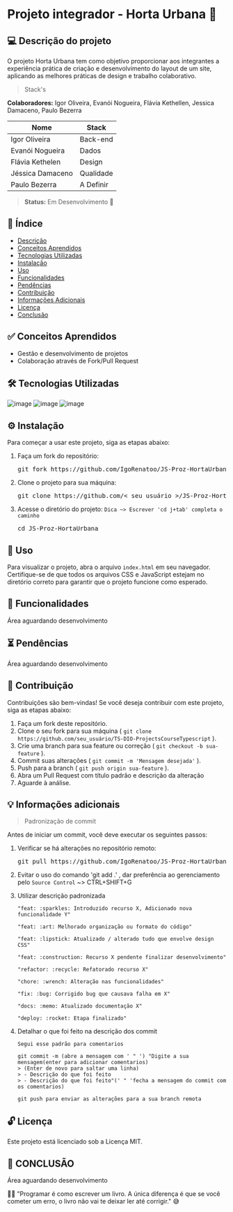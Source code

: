 # Projeto integrador - Horta Urbana 🥦

## 💻 Descrição do projeto

O projeto Horta Urbana tem como objetivo proporcionar aos integrantes a experiência prática de criação e desenvolvimento do layout de um site, aplicando as melhores práticas de design e trabalho colaborativo.

> Stack's

**Colaboradores:** Igor Oliveira, Evanói Nogueira, Flávia Kethellen, Jessica Damaceno, Paulo Bezerra

| Nome               | Stack      |
|--------------------|------------|
| Igor Oliveira      | Back-end   |
| Evanói Nogueira    | Dados      |
| Flávia Kethelen    | Design     |
| Jéssica Damaceno   | Qualidade  |
| Paulo Bezerra      | A Definir  |

> **Status:** <span> Em Desenvolvimento 🚧 

## 📜 Índice

- [Descrição](#-descrição-do-projeto)
- [Conceitos Aprendidos](#-conceitos-aprendidos)
- [Tecnologias Utilizadas](#--tecnologias-utilizadas)
- [Instalação](#-instalação)
- [Uso](#-uso)
- [Funcionalidades](#-funcionalidades)
- [Pendências](#-pendências)
- [Contribuição](#-contribuição)
- [Informações Adicionais](#-informações-adicionais)
- [Licença](#-licença)
- [Conclusão](#-conclusão)

## ✅ Conceitos Aprendidos 

- Gestão e desenvolvimento de projetos
- Colaboração através de Fork/Pull Request

## 🛠 Tecnologias Utilizadas

![image](https://img.shields.io/badge/HTML5-E34F26?style=for-the-badge&logo=html5&logoColor=white)
![image](https://img.shields.io/badge/CSS3-1572B6?style=for-the-badge&logo=css3&logoColor=white)
![image](https://img.shields.io/badge/JavaScript-F7DF1E?style=for-the-badge&logo=javascript&logoColor=black)

## ⚙ Instalação

Para começar a usar este projeto, siga as etapas abaixo:

1. Faça um fork do repositório:
   <pre>git fork https://github.com/IgoRenatoo/JS-Proz-HortaUrbana.git</pre>

2. Clone o projeto para sua máquina:
   <pre>git clone https://github.com/< seu usuário >/JS-Proz-HortaUrbana.git</pre>

3. Acesse o diretório do projeto: ` Dica ~> Escrever 'cd j+tab' completa o caminho `
   <pre>cd JS-Proz-HortaUrbana</pre> 


## 🚀 Uso 

Para visualizar o projeto, abra o arquivo `index.html` em seu navegador. Certifique-se de que todos os arquivos CSS e JavaScript estejam no diretório correto para garantir que o projeto funcione como esperado.

## 🧩 Funcionalidades

Área aguardando desenvolvimento

## ⏳ Pendências

Área aguardando desenvolvimento

## 🤝 Contribuição

Contribuições são bem-vindas! Se você deseja contribuir com este projeto, siga as etapas abaixo:

1. Faça um fork deste repositório.
2. Clone o seu fork para sua máquina ( `git clone https://github.com/seu_usuário/TS-DIO-ProjectsCourseTypescript` ).
3. Crie uma branch para sua feature ou correção ( `git checkout -b sua-feature` ).
4. Commit suas alterações ( `git commit -m 'Mensagem desejada'` ).
5. Push para a branch ( `git push origin sua-feature` ).
6. Abra um Pull Request com título padrão e descrição da alteração
7. Aguarde à análise.

## 💡 Informações adicionais

> Padronização de commit

Antes de iniciar um commit, você deve executar os seguintes passos:

1. Verificar se há alterações no repositório remoto:
   <pre>git pull https://github.com/IgoRenatoo/JS-Proz-HortaUrbana.git</pre>

2. Evitar o uso do comando 'git add .' , dar preferência ao gerenciamento pelo `Source Control` ~> CTRL+SHIFT+G

3. Utilizar descrição padronizada
   ```
   "feat: :sparkles: Introduzido recurso X, Adicionado nova funcionalidade Y"
   
   "feat: :art: Melhorado organização ou formato do código"
   
   "feat: :lipstick: Atualizado / alterado tudo que envolve design CSS"
   
   "feat: :construction: Recurso X pendente finalizar desenvolvimento"
   
   "refactor: :recycle: Refatorado recurso X"
   
   "chore: :wrench: Alteração nas funcionalidades"
   
   "fix: :bug: Corrigido bug que causava falha em X"
   
   "docs: :memo: Atualizado documentação X"
   
   "deploy: :rocket: Etapa finalizado"
   ```

4. Detalhar o que foi feito na descrição dos commit
   ```
   Segui esse padrão para comentarios

   git commit -m (abre a mensagem com ' " ') "Digite a sua mensagem(enter para adicionar comentarios)
   > (Enter de novo para saltar uma linha)
   > - Descrição do que foi feito
   > - Descrição do que foi feito"(' " 'fecha a mensagem do commit com os comentarios)

   git push para enviar as alterações para a sua branch remota
   ```

## 🔓 Licença

Este projeto está licenciado sob a Licença MIT.

## 🏁 CONCLUSÃO

Área aguardando desenvolvimento

🧑‍💻 "Programar é como escrever um livro. A única diferença é que se você cometer um erro, o livro não vai te deixar ler até corrigir." 😅
